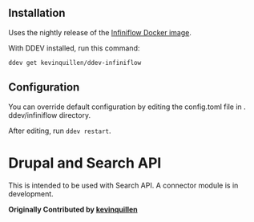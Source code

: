 ## Installation

Uses the nightly release of the [Infiniflow Docker image](https://infiniflow.org/).

With DDEV installed, run this command:

`ddev get kevinquillen/ddev-infiniflow`

## Configuration

You can override default configuration by editing the config.toml file in .
ddev/infiniflow directory. 

After editing, run `ddev restart`.

# Drupal and Search API

This is intended to be used with Search API. A connector module is in 
development.

**Originally Contributed by [kevinquillen](https://github.com/kevinquillen)**